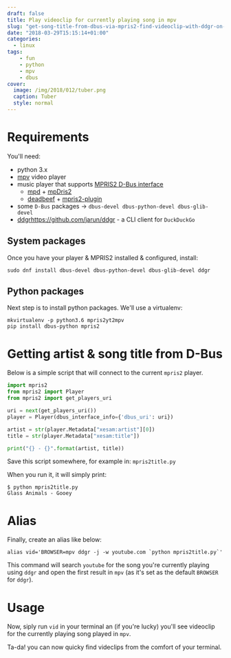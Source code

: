 ```yaml
---
draft: false
title: Play videoclip for currently playing song in mpv
slug: "get-song-title-from-dbus-via-mpris2-find-videoclip-with-ddgr-on-youtube-and-play-it-with-mpv"
date: "2018-03-29T15:15:14+01:00"
categories:
  - linux
tags:
    - fun
    - python
    - mpv
    - dbus
cover:
  image: /img/2018/012/tuber.png
  caption: Tuber
  style: normal
---
```


# Requirements

You'll need:

* python 3.x
* [mpv](https://mpv.io/) video player
* music player that supports [MPRIS2 D-Bus interface](https://specifications.freedesktop.org/mpris-spec/latest/)
    * [mpd](https://www.musicpd.org/) + [mpDris2](https://github.com/eonpatapon/mpDris2)
    * [deadbeef](http://deadbeef.sourceforge.net/) + [mpris2-plugin](https://github.com/Serranya/deadbeef-mpris2-plugin)
* some `D-Bus` packages -> `dbus-devel dbus-python-devel dbus-glib-devel`
* [ddgr]()https://github.com/jarun/ddgr - a CLI client for `DuckDuckGo` 

## System packages
Once you have your player & MPRIS2 installed & configured, install:
```shell
sudo dnf install dbus-devel dbus-python-devel dbus-glib-devel ddgr
```

## Python packages

Next step is to install python packages.
We'll use a virtualenv:
```shell
mkvirtualenv -p python3.6 mpris2yt2mpv
pip install dbus-python mpris2
```
# Getting artist & song title from D-Bus

Below is a simple script that will connect to the current `mpris2` player.
```python
import mpris2
from mpris2 import Player
from mpris2 import get_players_uri

uri = next(get_players_uri())
player = Player(dbus_interface_info={'dbus_uri': uri})

artist = str(player.Metadata["xesam:artist"][0])
title = str(player.Metadata["xesam:title"])

print("{} - {}".format(artist, title))
```

Save this script somewhere, for example in: `mpris2title.py`

When you run it, it will simply print:
```shell
$ python mpris2title.py 
Glass Animals - Gooey
```

# Alias

Finally, create an alias like below:
```shell
alias vid='BROWSER=mpv ddgr -j -w youtube.com `python mpris2title.py`'
```

This command will search `youtube` for the song you're currently playing using 
`ddgr` and open the first result in `mpv` (as it's set as the default `BROWSER`
for `ddgr`).


# Usage

Now, siply run `vid` in your terminal an (if you're lucky) you'll see
videoclip for the currently playing song played in `mpv`.

Ta-da! you can now quicky find videclips from the comfort of your terminal.

